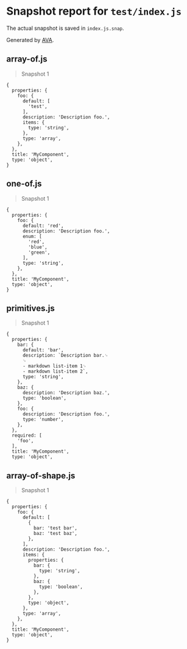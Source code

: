 # Snapshot report for `test/index.js`

The actual snapshot is saved in `index.js.snap`.

Generated by [AVA](https://ava.li).

## array-of.js

> Snapshot 1

    {
      properties: {
        foo: {
          default: [
            'test',
          ],
          description: 'Description foo.',
          items: {
            type: 'string',
          },
          type: 'array',
        },
      },
      title: 'MyComponent',
      type: 'object',
    }

## one-of.js

> Snapshot 1

    {
      properties: {
        foo: {
          default: 'red',
          description: 'Description foo.',
          enum: [
            'red',
            'blue',
            'green',
          ],
          type: 'string',
        },
      },
      title: 'MyComponent',
      type: 'object',
    }

## primitives.js

> Snapshot 1

    {
      properties: {
        bar: {
          default: 'bar',
          description: `Description bar.␊
          ␊
          - markdown list-item 1␊
          - markdown list-item 2`,
          type: 'string',
        },
        baz: {
          description: 'Description baz.',
          type: 'boolean',
        },
        foo: {
          description: 'Description foo.',
          type: 'number',
        },
      },
      required: [
        'foo',
      ],
      title: 'MyComponent',
      type: 'object',
    

## array-of-shape.js

> Snapshot 1

    {
      properties: {
        foo: {
          default: [
            {
              bar: 'test bar',
              baz: 'test baz',
            },
          ],
          description: 'Description foo.',
          items: {
            properties: {
              bar: {
                type: 'string',
              },
              baz: {
                type: 'boolean',
              },
            },
            type: 'object',
          },
          type: 'array',
        },
      },
      title: 'MyComponent',
      type: 'object',
    }